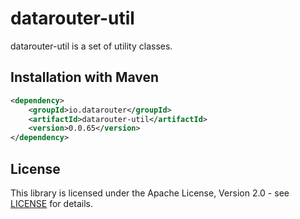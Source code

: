 # datarouter-util

datarouter-util is a set of utility classes.


## Installation with Maven

```xml
<dependency>
	<groupId>io.datarouter</groupId>
	<artifactId>datarouter-util</artifactId>
	<version>0.0.65</version>
</dependency>
```

## License

This library is licensed under the Apache License, Version 2.0 - see [LICENSE](../LICENSE) for details.
